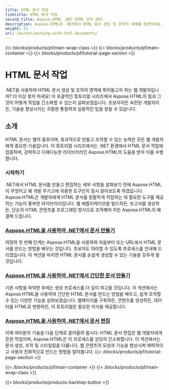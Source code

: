 ```yaml
---
title: HTML 문서 작업
linktitle: HTML 문서 작업
second_title: Aspose.HTML .NET HTML 조작 API
description: Aspose.HTML로 .NET에서 HTML 문서 생성 및 조작의 세계를 발견하세요. 간단한 문서 생성부터 심층 편집까지.
weight: 23
url: /ko/net/working-with-html-documents/
---
```


{{< blocks/products/pf/main-wrap-class >}}
{{< blocks/products/pf/main-container >}}
{{< blocks/products/pf/tutorial-page-section >}}

# HTML 문서 작업


.NET을 사용하여 HTML 문서 생성 및 조작의 영역에 뛰어들고자 하는 웹 개발자입니까? 더 이상 찾지 마세요! 이 포괄적인 튜토리얼 시리즈에서 Aspose.HTML의 힘과 그것이 어떻게 작업을 간소화할 수 있는지 살펴보겠습니다. 초보자이든 숙련된 개발자이든, 기술을 향상시키는 귀중한 통찰력과 실용적인 팁을 찾을 수 있습니다.

## 소개

HTML 문서는 웹의 중추이며, 효과적으로 만들고 조작할 수 있는 능력은 모든 웹 개발자에게 중요한 기술입니다. 이 튜토리얼 시리즈에서는 .NET 환경에서 HTML 문서 작업에 집중하며, 강력하고 다재다능한 라이브러리인 Aspose.HTML의 도움을 받아 이를 수행합니다.

### 시작하기

.NET에서 HTML 문서를 만들고 편집하는 세부 사항을 살펴보기 전에 Aspose.HTML이 무엇이고 왜 개발 무기고에 귀중한 도구인지 잠시 알아보도록 하겠습니다. Aspose.HTML은 개발자에게 HTML 문서를 원활하게 작업하는 데 필요한 도구를 제공하는 기능이 풍부한 라이브러리입니다. 웹 애플리케이션을 빌드하든, 보고서를 생성하든, 단순히 HTML 콘텐츠를 프로그래밍 방식으로 조작해야 하든 Aspose.HTML이 해결해 드립니다.

### [Aspose.HTML을 사용하여 .NET에서 문서 만들기](./creating-a-document/)

여정의 첫 번째 단계는 Aspose.HTML을 사용하여 처음부터 또는 URL에서 HTML 문서를 만드는 방법을 배우는 것입니다. 초보자도 따라할 수 있도록 프로세스를 안내해 드리겠습니다. 이 섹션을 마치면 HTML 문서를 손쉽게 생성할 수 있는 기술을 갖추게 될 것입니다.

### [Aspose.HTML을 사용하여 .NET에서 간단한 문서 만들기](./creating-a-simple-document/)

기본 사항을 파악한 후에는 생성 프로세스를 더 깊이 파고들 것입니다. 이 섹션에서는 Aspose.HTML을 사용하여 간단한 HTML 문서를 만드는 방법을 배우고, 쉽게 조작할 수 있는 다양한 기능을 살펴보겠습니다. 웹페이지를 구축하든, 콘텐츠를 생성하든, 데이터를 HTML로 변환하든, 이 튜토리얼은 필요한 지식을 제공합니다.

### [Aspose.HTML을 사용하여 .NET에서 문서 편집](./editing-a-document/)

이제 여러분의 기술을 다음 단계로 끌어올려 봅시다. HTML 문서 편집은 웹 개발자에게 흔한 작업이며, Aspose.HTML은 이 프로세스를 상당히 간소화합니다. 이 섹션에서는 문서 생성, 조작 및 스타일링을 다룹니다. 웹 콘텐츠의 모양과 기능을 향상시켜 매력적이고 사용자 친화적으로 만드는 방법을 알아봅니다.
{{< /blocks/products/pf/tutorial-page-section >}}

{{< /blocks/products/pf/main-container >}}
{{< /blocks/products/pf/main-wrap-class >}}

{{< blocks/products/products-backtop-button >}}
